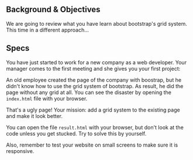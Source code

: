 ## Background & Objectives

We are going to review what you have learn about bootstrap's grid system. This time in a different approach...

## Specs

You have just started to work for a new company as a web developer. Your manager comes to the first meeting and she gives you your first project:

An old employee created the page of the company with boostrap, but he didn't know how to use the grid system of bootstrap. As result, he did the page without any grid at all. You can see the disaster by opening the `index.html` file with your browser.

That's a ugly page! Your mission: add a grid system to the existing page and make it look better.

You can open the file `result.html` with your browser, but don't look at the code unless you get stucked. Try to solve this by yourself.

Also, remember to test your website on small screens to make sure it is responsive.
